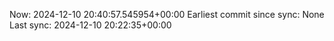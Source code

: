 Now: 2024-12-10 20:40:57.545954+00:00 Earliest commit since sync: None Last sync: 2024-12-10 20:22:35+00:00
